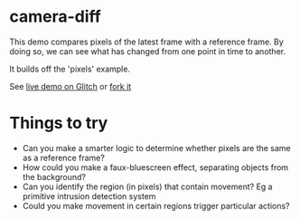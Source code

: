 # camera-diff

This demo compares pixels of the latest frame with a reference frame. By doing so, we can see what has changed from one point in time to another.

It builds off the 'pixels' example.

See [live demo on Glitch](https://ix-camera-diff.glitch.me/) or [fork it](https://glitch.com/edit/#!/remix/ix-camera-diff)


# Things to try

* Can you make a smarter logic to determine whether pixels are the same as a reference frame?
* How could you make a faux-bluescreen effect, separating objects from the background?
* Can you identify the region (in pixels) that contain movement? Eg a primitive intrusion detection system
* Could you make movement in certain regions trigger particular actions?

